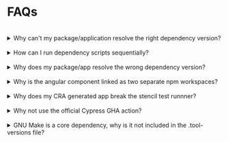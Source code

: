 # FAQs

<br/>
<details>
<summary>Why can't my package/application resolve the right dependency version?</summary>
<hr/>

[Npm workspaces](https://docs.npmjs.com/cli/v8/using-npm/workspaces) dependencies are hoisted to the root `node_modules` by default. This is done to minimize duplications on install if using the nested install strategy, but can potentially lead to conflicts. You can attempt to resolve this by trying out other [install strategies](https://docs.npmjs.com/cli/v9/commands/npm-install#install-strategy).

</details>

<br/>
<details>
<summary>How can I run dependency scripts sequentially?</summary>
<hr/>

To ensure package scripts are executed in topological order, the `workspaces` field in the root `package.json` should have package entries [ordered accordingly](https://github.com/npm/cli/issues/4139#issuecomment-1730186418)

</details>

<br/>
<details>
<summary>Why does my package/app resolve the wrong dependency version?</summary>
<hr/>

There are some necessary workarounds in place to ensure packages/apps link to their respective dependencies. For example, `tsc` exhibits buggy behaviour in npm workspace contexts where it resolves the wrong dependency. To fix this, we must update the relevant `tsconfig.json` to include the right path in its' `compilerOptions.paths` object. For example, the [@whatwords/react-components](../packages/components/react/tsconfig.json) requires a path to the right types dependency to compile as shown below.

```json
  "compilerOptions": {
    "paths": {
      "react": ["./node_modules/@types/react"]
    },
    ...
  },
  ...
```

</details>

<br/>
<details>
<summary>Why is the angular component linked as two separate npm workspaces?</summary>
<hr/>

Npm workspace package hoisting can cause present issues in certain app contexts such as [react native](https://github.com/npm/rfcs/issues/287#issue-741028151) and [angular](https://github.com/npm/rfcs/issues/287#issuecomment-945897074). This combined with the [angular package format](https://angular.dev/tools/libraries/angular-package-format) makes working with angular workspaces non-trivial in larger monorepo projects due to their highly-opinionated caching, optimizations and organization strategies.

To overcome package linking issues, we _ignore_ the `@what3words/angular-components` source directory, but track both the workspace and build directories. This ensures we can appropriately target linking, building and publishing of the angular components. This can be seen in the root [package.json](../package.json) scripts where angular concerns are targetted differently across various npm scripts.

This is an open and present issue when using angular within monorepo contexts, refer to this npm [issue](https://github.com/npm/cli/issues/6614).

</details>

<br/>
<details>
<summary>Why does my CRA generated app break the stencil test runnner?</summary>
<hr/>

The [StencilJS](https://stenciljs.com/) test runner has a known [dependency linking](https://github.com/stenciljs/core/issues/5196) issue in monorepo contexts. Specifically, its jest resolver is prone to picking up the wrong dependency leading to runtime errors when other jest versions are installed. This is the case with [create-react-app](https://create-react-app.dev/docs/getting-started/) which includes jest hence the reason why stencilJS test runs fail. However, as this has been [deprecated](https://react.dev/blog/2025/02/14/sunsetting-create-react-app) we don't intend/expect to provide support for it going forward.

</details>

<br/>
<details>
<summary>Why not use the official Cypress GHA action?</summary>
<hr/>

The need to run the multidimensional strategy matrix against varying examples was hampered by `xvfb` port collisions when using the [cypress action](https://github.com/cypress-io/github-action). Attempts at resolving this by defining dynamically assigned `DISPLAY` shell values were not successful.

More information:

- https://github.com/cypress-io/github-action/issues/1138#issuecomment-1978823896
- https://github.com/bahmutov/cypress-gh-action-split-install/blob/master/.github/workflows/tests.yml (official cypress [recommendation](https://docs.cypress.io/app/continuous-integration/overview#Missing-binary))
- https://github.com/cypress-io/github-action/issues/601#issuecomment-1562442600
- https://docs.cypress.io/app/continuous-integration/overview#Xvfb
- https://medium.com/eqs-tech-blog/cypress-tests-parallelization-with-x-server-in-gitlab-ci-3482dd2e1709
</details>

<br/>
<details>
<summary>GNU Make is a core dependency, why is it not included in the .tool-versions file?</summary>
<hr/>
Ideally, we would use `asdf` to manage all dependecies, but as GNU Make is a system-level package we leave this as opt-in. If you would still like to use asdf to install make, run the following in your terminal:

```bash
> asdf install make latest
```

```bash
gpg: Can't check signature: No public key
asdf-make: Failed to GPG verification:
```

The asdf install command might fail with the above following error, if so run the following command and retry the install command from the first step.

```bash
# https://lists.gnu.org/archive/html/help-make/2016-12/msg00000.html
> gpg --keyserver keys.gnupg.net --recv-key 80CB727A20C79BB2
```

You can then set the make version with `asdf set make latest` and restart your shell for the shims to be applied. Running `make -v` should return the pinned installed version.

</details>
